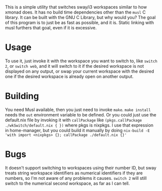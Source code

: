 This is a simple utility that switches sway/i3 workspaces similar to how xmonad does. It has no build time dependencies other than the `musl` C library. It can be built with the GNU C Library, but why would you? The goal of this program is to just be as fast as possible, and it is. Static linking with musl furthers that goal, even if it is excessive.

# Usage
To use it, just invoke it with the workspace you want to switch to, like `switch 2`, or `switch web`, and it will switch to it if the desired workspace is not displayed on any output, or swap your current workspace with the desired one if the desired workspace is already open on another output.

# Building
You need Musl available, then you just need to invoke `make`. `make install` needs the `out` environment variable to be defined. Or you could just use the default.nix file by invoking it with `callPackage` like `(pkgs.callPackage ./wkSwitch/default.nix { })` where pkgs is nixpkgs. I use that expression in home-manager, but you could build it manually by doing `nix-build -E 'with import <nixpkgs> {}; callPackage ./default.nix {}'`

# Bugs
It doesn't support switching to workspaces using their number ID, but sway treats string workspace identifiers as numerical identifiers if they are numbers, so I'm not aware of any problems it causes. `switch 2` will still switch to the numerical second workspace, as far as I can tell.
